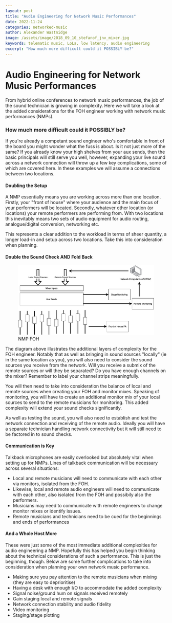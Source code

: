 ```yaml
---
layout: post
title: "Audio Engineering for Network Music Performances"
date: 2022-11-24
categories: networked-music
author: Alexander Wastnidge
image: /assets/image/2018_09_10_stefanof_jnv_mixer.jpg
keywords: telematic music, LoLa, low latency, audio engineering
excerpt: "How much more difficult could it POSSIBLY be?"
---
```


# Audio Engineering for Network Music Performances

From hybrid online conferences to network music performances, the job of the sound technician is growing in complexity.  Here we will take a look at the added considerations for the FOH engineer working with network music performances (NMPs).

### How much more difficult could it POSSIBLY be?

If you're already a competant sound engineer who's comfortable in front of the board you might wonder what the fuss is about.  Is it not just more of the same?  If you already know your high shelves from your aux sends, then the basic principals will still serve you well, however, expanding your live sound across a network connection will throw up a few key complications, some of which are covered here. In these examples we will assume a connections between two locations.

#### Doubling the Setup

A NMP essentially means you are working across more than one location.  Firstly, your "front of house" where your audience and the main focus of your performers will be located.  Secondly, whatever other location (or locations) your remote performers are performing from.  With two locations this inevitably means two sets of audio equipment for audio routing, analogue/digital conversion, networking etc.

This represents a clear addition to the workload in terms of sheer quantity, a longer load-in and setup across two locations.  Take this into consideration when planning.

#### Double the Sound Check AND Fold Back


<figure style="float: none">
   <img
      src="/assets/image/2022_11_28_alexanjw_nmpfoh.jpg"
      style="max-height:600px; width:auto;" />
   <figcaption>NMP FOH</figcaption>
</figure>

The diagram above illustrates the additional layers of complexity for the FOH engineer. Notably that as well as bringing in sound sources "locally" (ie in the same location as you), you will also need to consider the sound sources you receive from the network.  Will you receive a submix of the remote sources or will they be separated? Do you have enough channels on the mixer? Remember to label your channel strips meaningfully.

You will then need to take into consideration the balance of local and remote sources when creating your FOH and monitor mixes.  Speaking of monitoring, you will have to create an additional monitor mix of your local sources to send to the remote musicians for monitoring.  This added complexity will extend your sound checks significantly.

As well as testing the sound, you will also need to establish and test the network connection and receiving of the remote audio.  Ideally you will have a separate technician handling network connectivity but it will still need to be factored in to sound checks.

#### Communication is Key

Talkback microphones are easily overlooked but absolutely vital when setting up for NMPs.  Lines of talkback communication will be necessary across several situations:

- Local and remote musicians will need to communicate with each other via monitors, isolated from the FOH.
- Likewise, local and remote audio engineers will need to communicate with each other, also isolated from the FOH and possibily also the performers.
- Musicians may need to communicate with remote engineers to change monitor mixes or identify issues.
- Remote musicians and technicians need to be cued for the beginnings and ends of performances

#### And a Whole Host More

These were just some of the most immediate additional complexities for audio engineering a NMP.  Hopefully this has helped you begin thinking about the technical considerations of such a performance.  This is just the beginning, though.  Below are some further complications to take into consideration when planning your own network music performance.

- Making sure you pay attention to the remote musicians when mixing (they are easy to deprioritise)
- Having a desk with enough I/O to accommodate the added complexity
- Signal noise/ground hum on signals received remotely
- Gain staging local and remote signals
- Network connection stability and audio fidelity
- Video monitoring
- Staging/stage plotting